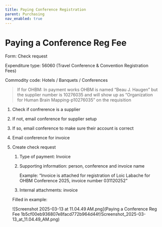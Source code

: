 ```yaml
---
title: Paying Conference Registration
parent: Purchasing
nav_enabled: true 
---
```


# Paying a Conference Reg Fee

Form: Check request

Expenditure type: 56060 (Travel Conference & Convention Registration Fees)

Commodity code: Hotels / Banquets / Conferences 

> If for OHBM: In payment works OHBM is named “Beau J. Haugen” but the supplier number is 10276035 and will show up as “Organization for Human Brain Mapping-p10276035” on the requisition

1. Check if confrerence is a supplier
2. If not, email conference for supplier setup
3. If so, email conference to make sure their account is correct
4. Email conference for invoice
5. Create check request
    1. Type of payment: Invoice
    2. Supporting information: person, conference and invoice name
        
        Example: “Invoice is attached for registration of Loic Labache for OHBM Conference 2025, invoice number 031120252”
        
    3. Internal attachments: invoice
    
    Filled in example:
    
    ![Screenshot 2025-03-13 at 11.04.49 AM.png](Paying a Conference Reg Fee 1b5cf00eb936807e8facd772b964d44f/Screenshot_2025-03-13_at_11.04.49_AM.png)